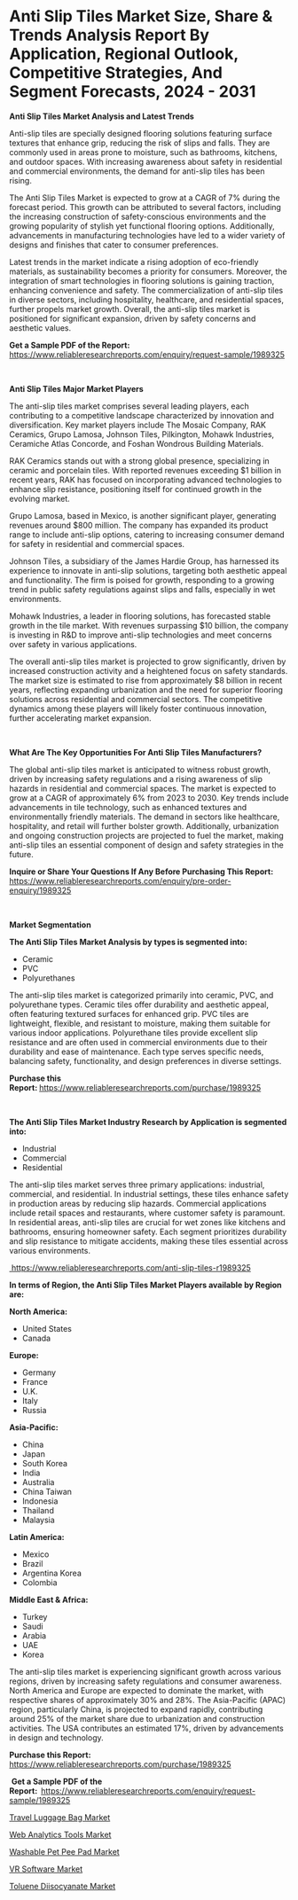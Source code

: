 <p><h1>Anti Slip Tiles Market Size, Share & Trends Analysis Report By Application, Regional Outlook, Competitive Strategies, And Segment Forecasts, 2024 - 2031</h1></p><p><strong>Anti Slip Tiles Market Analysis and Latest Trends</strong></p>
<p><p>Anti-slip tiles are specially designed flooring solutions featuring surface textures that enhance grip, reducing the risk of slips and falls. They are commonly used in areas prone to moisture, such as bathrooms, kitchens, and outdoor spaces. With increasing awareness about safety in residential and commercial environments, the demand for anti-slip tiles has been rising.</p><p>The Anti Slip Tiles Market is expected to grow at a CAGR of 7% during the forecast period. This growth can be attributed to several factors, including the increasing construction of safety-conscious environments and the growing popularity of stylish yet functional flooring options. Additionally, advancements in manufacturing technologies have led to a wider variety of designs and finishes that cater to consumer preferences.</p><p>Latest trends in the market indicate a rising adoption of eco-friendly materials, as sustainability becomes a priority for consumers. Moreover, the integration of smart technologies in flooring solutions is gaining traction, enhancing convenience and safety. The commercialization of anti-slip tiles in diverse sectors, including hospitality, healthcare, and residential spaces, further propels market growth. Overall, the anti-slip tiles market is positioned for significant expansion, driven by safety concerns and aesthetic values.</p></p>
<p><strong>Get a Sample PDF of the Report:&nbsp;</strong> <a href="https://www.reliableresearchreports.com/enquiry/request-sample/1989325?utm_campaign=38&utm_medium=2&utm_source=Github&utm_content=ia&utm_term=15112024&utm_id=anti-slip-tiles">https://www.reliableresearchreports.com/enquiry/request-sample/1989325</a></p>
<p>&nbsp;</p>
<p><strong>Anti Slip Tiles Major Market Players</strong></p>
<p><p>The anti-slip tiles market comprises several leading players, each contributing to a competitive landscape characterized by innovation and diversification. Key market players include The Mosaic Company, RAK Ceramics, Grupo Lamosa, Johnson Tiles, Pilkington, Mohawk Industries, Ceramiche Atlas Concorde, and Foshan Wondrous Building Materials. </p><p>RAK Ceramics stands out with a strong global presence, specializing in ceramic and porcelain tiles. With reported revenues exceeding $1 billion in recent years, RAK has focused on incorporating advanced technologies to enhance slip resistance, positioning itself for continued growth in the evolving market.</p><p>Grupo Lamosa, based in Mexico, is another significant player, generating revenues around $800 million. The company has expanded its product range to include anti-slip options, catering to increasing consumer demand for safety in residential and commercial spaces.</p><p>Johnson Tiles, a subsidiary of the James Hardie Group, has harnessed its experience to innovate in anti-slip solutions, targeting both aesthetic appeal and functionality. The firm is poised for growth, responding to a growing trend in public safety regulations against slips and falls, especially in wet environments.</p><p>Mohawk Industries, a leader in flooring solutions, has forecasted stable growth in the tile market. With revenues surpassing $10 billion, the company is investing in R&D to improve anti-slip technologies and meet concerns over safety in various applications.</p><p>The overall anti-slip tiles market is projected to grow significantly, driven by increased construction activity and a heightened focus on safety standards. The market size is estimated to rise from approximately $8 billion in recent years, reflecting expanding urbanization and the need for superior flooring solutions across residential and commercial sectors. The competitive dynamics among these players will likely foster continuous innovation, further accelerating market expansion.</p></p>
<p>&nbsp;</p>
<p><strong>What Are The Key Opportunities For Anti Slip Tiles Manufacturers?</strong></p>
<p><p>The global anti-slip tiles market is anticipated to witness robust growth, driven by increasing safety regulations and a rising awareness of slip hazards in residential and commercial spaces. The market is expected to grow at a CAGR of approximately 6% from 2023 to 2030. Key trends include advancements in tile technology, such as enhanced textures and environmentally friendly materials. The demand in sectors like healthcare, hospitality, and retail will further bolster growth. Additionally, urbanization and ongoing construction projects are projected to fuel the market, making anti-slip tiles an essential component of design and safety strategies in the future.</p></p>
<p><strong>Inquire or Share Your Questions If Any Before Purchasing This Report:</strong> <a href="https://www.reliableresearchreports.com/enquiry/pre-order-enquiry/1989325?utm_campaign=38&utm_medium=2&utm_source=Github&utm_content=ia&utm_term=15112024&utm_id=anti-slip-tiles">https://www.reliableresearchreports.com/enquiry/pre-order-enquiry/1989325</a></p>
<p>&nbsp;</p>
<p><strong>Market Segmentation</strong></p>
<p><strong>The Anti Slip Tiles Market Analysis by types is segmented into:</strong></p>
<p><ul><li>Ceramic</li><li>PVC</li><li>Polyurethanes</li></ul></p>
<p><p>The anti-slip tiles market is categorized primarily into ceramic, PVC, and polyurethane types. Ceramic tiles offer durability and aesthetic appeal, often featuring textured surfaces for enhanced grip. PVC tiles are lightweight, flexible, and resistant to moisture, making them suitable for various indoor applications. Polyurethane tiles provide excellent slip resistance and are often used in commercial environments due to their durability and ease of maintenance. Each type serves specific needs, balancing safety, functionality, and design preferences in diverse settings.</p></p>
<p><strong>Purchase this Report:&nbsp;</strong><a href="https://www.reliableresearchreports.com/purchase/1989325?utm_campaign=38&utm_medium=2&utm_source=Github&utm_content=ia&utm_term=15112024&utm_id=anti-slip-tiles">https://www.reliableresearchreports.com/purchase/1989325</a></p>
<p>&nbsp;</p>
<p><strong>The Anti Slip Tiles Market Industry Research by Application is segmented into:</strong></p>
<p><ul><li>Industrial</li><li>Commercial</li><li>Residential</li></ul></p>
<p><p>The anti-slip tiles market serves three primary applications: industrial, commercial, and residential. In industrial settings, these tiles enhance safety in production areas by reducing slip hazards. Commercial applications include retail spaces and restaurants, where customer safety is paramount. In residential areas, anti-slip tiles are crucial for wet zones like kitchens and bathrooms, ensuring homeowner safety. Each segment prioritizes durability and slip resistance to mitigate accidents, making these tiles essential across various environments.</p></p>
<p><a href="https://www.reliableresearchreports.com/anti-slip-tiles-r1989325?utm_campaign=38&utm_medium=2&utm_source=Github&utm_content=ia&utm_term=15112024&utm_id=anti-slip-tiles">&nbsp;https://www.reliableresearchreports.com/anti-slip-tiles-r1989325</a></p>
<p><strong>In terms of Region, the Anti Slip Tiles Market Players available by Region are:</strong></p>
<p>
    <p> <strong> North America: </strong>
        <ul>
            <li>United States</li>
            <li>Canada</li>
        </ul>
        </p> 
    <p> <strong> Europe: </strong>
        <ul>
            <li>Germany</li>
            <li>France</li>
            <li>U.K.</li>
            <li>Italy</li>
            <li>Russia</li>
        </ul>
        </p> 
    <p> <strong> Asia-Pacific: </strong>
        <ul>
            <li>China</li>
            <li>Japan</li>
            <li>South Korea</li>
            <li>India</li>
            <li>Australia</li>
            <li>China Taiwan</li>
            <li>Indonesia</li>
            <li>Thailand</li>
            <li>Malaysia</li>
        </ul>
        </p> 
    <p> <strong> Latin America: </strong>
        <ul>
            <li>Mexico</li>
            <li>Brazil</li>
            <li>Argentina Korea</li>
            <li>Colombia</li>
        </ul>
        </p> 
    <p> <strong> Middle East & Africa: </strong>
        <ul>
            <li>Turkey</li>
            <li>Saudi</li>
            <li>Arabia</li>
            <li>UAE</li>
            <li>Korea</li>
        </ul>
    </p>
    </p>
<p><p>The anti-slip tiles market is experiencing significant growth across various regions, driven by increasing safety regulations and consumer awareness. North America and Europe are expected to dominate the market, with respective shares of approximately 30% and 28%. The Asia-Pacific (APAC) region, particularly China, is projected to expand rapidly, contributing around 25% of the market share due to urbanization and construction activities. The USA contributes an estimated 17%, driven by advancements in design and technology.</p></p>
<p><strong>Purchase this Report: </strong><a href="https://www.reliableresearchreports.com/purchase/1989325?utm_campaign=38&utm_medium=2&utm_source=Github&utm_content=ia&utm_term=15112024&utm_id=anti-slip-tiles">https://www.reliableresearchreports.com/purchase/1989325</a></p>
<p>&nbsp;<strong>Get a Sample PDF of the Report:&nbsp;&nbsp;</strong><a href="https://www.reliableresearchreports.com/enquiry/request-sample/1989325?utm_campaign=38&utm_medium=2&utm_source=Github&utm_content=ia&utm_term=15112024&utm_id=anti-slip-tiles">https://www.reliableresearchreports.com/enquiry/request-sample/1989325</a></p>
<p><strong></strong></p>
<p><p><a href="https://www.linkedin.com/pulse/market-insights-global-travel-luggage-bag-forecast-innovation-cyamc?utm_campaign=38&utm_medium=2&utm_source=Github&utm_content=ia&utm_term=15112024&utm_id=anti-slip-tiles">Travel Luggage Bag Market</a></p><p><a href="https://issuu.com/reportprime-2/docs/web-analytics-tools-market-size-203_31bd401e5b784e?utm_campaign=38&utm_medium=2&utm_source=Github&utm_content=ia&utm_term=15112024&utm_id=anti-slip-tiles">Web Analytics Tools Market</a></p><p><a href="https://www.linkedin.com/pulse/washable-pet-pee-pad-market-strategic-insights-product-evolution-3w6uc?utm_campaign=38&utm_medium=2&utm_source=Github&utm_content=ia&utm_term=15112024&utm_id=anti-slip-tiles">Washable Pet Pee Pad Market</a></p><p><a href="https://issuu.com/reportprime-2/docs/vr-software-market-size-2030.pptx_bd3d8bb60e6846?utm_campaign=38&utm_medium=2&utm_source=Github&utm_content=ia&utm_term=15112024&utm_id=anti-slip-tiles">VR Software Market</a></p><p><a href="https://github.com/arionmp/Market-Research-Report-List-5/blob/main/toluene-diisocyanate-market.md?utm_campaign=38&utm_medium=2&utm_source=Github&utm_content=ia&utm_term=15112024&utm_id=anti-slip-tiles">Toluene Diisocyanate Market</a></p></p>